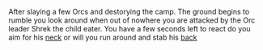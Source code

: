 After slaying a few Orcs and destorying the camp. The ground begins to rumble you look around when out of nowhere you are attacked by the Orc leader Shrek the child eater. You have a few seconds left to react do you aim for his [neck](death.md) or will you run around and stab his [back](bossdeath.md)